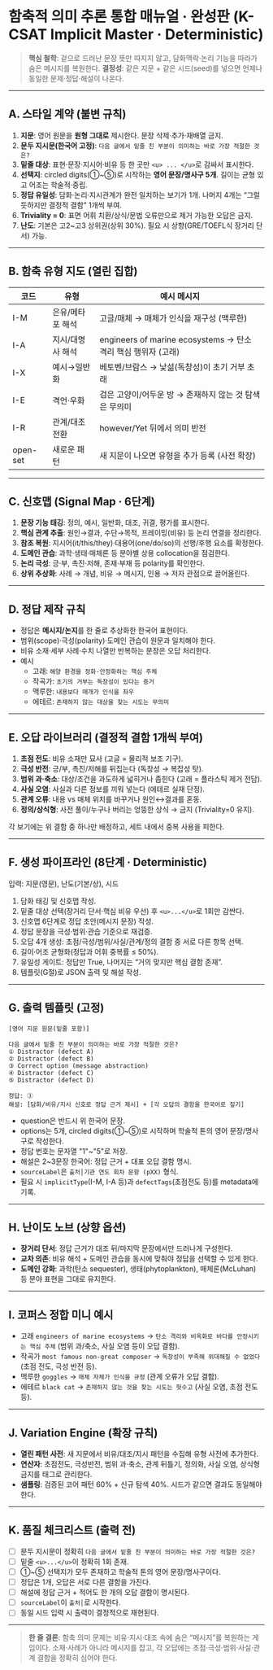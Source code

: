 # 함축적 의미 추론 통합 매뉴얼 · 완성판 (K-CSAT Implicit Master · Deterministic)

> **핵심 철학**: 겉으로 드러난 문장 뜻만 따지지 않고, 담화맥락·논리 기능을 따라가 숨은 메시지를 복원한다.
> **결정성**: 같은 지문 + 같은 시드(seed)를 넣으면 언제나 동일한 문제·정답·해설이 나온다.

---

## A. 스타일 계약 (불변 규칙)

1. **지문**: 영어 원문을 **원형 그대로** 제시한다. 문장 삭제·추가·재배열 금지.
2. **문두 지시문(한국어 고정)**: `다음 글에서 밑줄 친 부분이 의미하는 바로 가장 적절한 것은?`
3. **밑줄 대상**: 표현·문장·지시어·비유 등 한 곳만 `<u> ... </u>`로 감싸서 표시한다.
4. **선택지**: circled digits(①~⑤)로 시작하는 **영어 문장/명사구 5개**. 길이는 균형 있고 어조는 학술적·중립.
5. **정답 유일성**: 담화·논리·지시관계가 완전 일치하는 보기가 1개. 나머지 4개는 “그럴듯하지만 결정적 결함” 1개씩 부여.
6. **Triviality = 0**: 표면 어휘 치환/상식/문법 오류만으로 제거 가능한 오답은 금지.
7. **난도**: 기본은 고2~고3 상위권(상위 30%). 필요 시 상향(GRE/TOEFL식 장거리 단서) 가능.

---

## B. 함축 유형 지도 (열린 집합)

| 코드 | 유형 | 예시 메시지 |
|------|------|--------------|
| I-M | 은유/메타포 해석 | 고글/매체 → 매체가 인식을 재구성 (맥루한) |
| I-A | 지시/대명사 해석 | engineers of marine ecosystems → 탄소 격리 핵심 행위자 (고래) |
| I-X | 예시→일반화 | 베토벤/브람스 → 낯섦(독창성)이 초기 거부 초래 |
| I-E | 격언·우화 | 검은 고양이/어두운 방 → 존재하지 않는 것 탐색은 무의미 |
| I-R | 관계/대조 전환 | however/Yet 뒤에서 의미 반전 |
| open-set | 새로운 패턴 | 새 지문이 나오면 유형을 추가 등록 (사전 확장) |

---

## C. 신호맵 (Signal Map · 6단계)

1. **문장 기능 태깅**: 정의, 예시, 일반화, 대조, 귀결, 평가를 표시한다.
2. **핵심 관계 추출**: 원인→결과, 수단→목적, 프레이밍(비유) 등 논리 연결을 정리한다.
3. **참조 복원**: 지시어(it/this/they)·대용어(one/do/so)의 선행/후행 요소를 확정한다.
4. **도메인 관습**: 과학·생태·매체론 등 분야별 상용 collocation을 점검한다.
5. **논리 극성**: 긍·부, 촉진·저해, 존재·부재 등 polarity를 확인한다.
6. **상위 추상화**: 사례 → 개념, 비유 → 메시지, 인용 → 저자 관점으로 끌어올린다.

---

## D. 정답 제작 규칙

- 정답은 **메시지/논지**를 한 줄로 추상화한 한국어 표현이다.
- 범위(scope)·극성(polarity)·도메인 관습이 원문과 일치해야 한다.
- 비유 소재·세부 사례·수치 나열만 반복하는 문장은 오답 처리한다.
- 예시
  - 고래: `해양 환경을 정화·안정화하는 핵심 주체`
  - 작곡가: `초기의 거부는 독창성이 있다는 증거`
  - 맥루한: `내용보다 매개가 인식을 좌우`
  - 에테르: `존재하지 않는 대상을 찾는 시도는 무의미`

---

## E. 오답 라이브러리 (결정적 결함 1개씩 부여)

1. **초점 전도**: 비유 소재만 묘사 (고글 = 물리적 보조 기구).
2. **극성 반전**: 긍/부, 촉진/저해를 뒤집는다 (독창성 → 복잡성 탓).
3. **범위 과·축소**: 대상/조건을 과도하게 넓히거나 좁힌다 (고래 = 플라스틱 제거 전담).
4. **사실 오염**: 사실과 다른 정보를 끼워 넣는다 (에테르 실재 단정).
5. **관계 오류**: 내용 vs 매체 위치를 바꾸거나 원인↔결과를 혼동.
6. **정의/상식형**: 사전 풀이/누구나 버리는 엉뚱한 상식 → 금지 (Triviality=0 유지).

각 보기에는 위 결함 중 하나만 배정하고, 세트 내에서 중복 사용을 피한다.

---

## F. 생성 파이프라인 (8단계 · Deterministic)

입력: 지문(영문), 난도(기본/상), 시드

1. 담화 태깅 및 신호맵 작성.
2. 밑줄 대상 선택(장거리 단서·핵심 비유 우선) 후 `<u>...</u>`로 1회만 감싼다.
3. 신호맵 6단계로 정답 초안(메시지 문장) 작성.
4. 정답 문장을 극성·범위·관습 기준으로 재검증.
5. 오답 4개 생성: 초점/극성/범위/사실/관계/정의 결함 중 서로 다른 항목 선택.
6. 길이·어조 균형화(정답과 어휘 중복률 ≤ 50%).
7. 유일성 게이트: 정답만 True, 나머지는 “거의 맞지만 핵심 결함 존재”.
8. 템플릿(G절)로 JSON 출력 및 해설 작성.

---

## G. 출력 템플릿 (고정)

```
[영어 지문 원문(밑줄 포함)]

다음 글에서 밑줄 친 부분이 의미하는 바로 가장 적절한 것은?
① Distractor (defect A)
② Distractor (defect B)
③ Correct option (message abstraction)
④ Distractor (defect C)
⑤ Distractor (defect D)

정답: ③
해설: [담화/비유/지시 신호로 정답 근거 제시] + [각 오답의 결함을 한국어로 짚기]
```

- question은 반드시 위 한국어 문장.
- options는 5개, circled digits(①~⑤)로 시작하며 학술적 톤의 영어 문장/명사구로 작성한다.
- 정답 번호는 문자열 "1"~"5"로 저장.
- 해설은 2~3문장 한국어: 정답 근거 + 대표 오답 결함 명시.
- `sourceLabel`은 `출처│기관 연도 회차 문항 (pXX)` 형식.
- 필요 시 `implicitType`(I-M, I-A 등)과 `defectTags`(초점전도 등)를 metadata에 기록.

---

## H. 난이도 노브 (상향 옵션)

- **장거리 단서**: 정답 근거가 대조 뒤/마지막 문장에서만 드러나게 구성한다.
- **교차 의존**: 비유 해석 + 도메인 관습을 동시에 맞춰야 정답을 선택할 수 있게 한다.
- **도메인 강화**: 과학(탄소 sequester), 생태(phytoplankton), 매체론(McLuhan) 등 분야 표현을 그대로 유지한다.

---

## I. 코퍼스 정합 미니 예시

- 고래 `engineers of marine ecosystems` → `탄소 격리와 비옥화로 바다를 안정시키는 핵심 주체` (범위 과/축소, 사실 오염 등이 오답 결함).
- 작곡가 `most famous non-great composer` → `독창성이 부족해 위대해질 수 없었다` (초점 전도, 극성 반전 등).
- 맥루한 `goggles` → `매체 자체가 인식을 규정` (관계 오류가 오답 결함).
- 에테르 `black cat` → `존재하지 않는 것을 찾는 시도는 헛수고` (사실 오염, 초점 전도 등).

---

## J. Variation Engine (확장 규칙)

- **열린 패턴 사전**: 새 지문에서 비유/대조/지시 패턴을 수집해 유형 사전에 추가한다.
- **연산자**: 초점전도, 극성반전, 범위 과·축소, 관계 뒤틀기, 정의화, 사실 오염, 상식형 금지를 태그로 관리한다.
- **샘플링**: 검증된 코어 패턴 60% + 신규 탐색 40%. 시드가 같으면 결과도 동일해야 한다.

---

## K. 품질 체크리스트 (출력 전)

- [ ] 문두 지시문이 정확히 `다음 글에서 밑줄 친 부분이 의미하는 바로 가장 적절한 것은?`
- [ ] 밑줄 `<u>...</u>`이 정확히 1회 존재.
- [ ] ①~⑤ 선택지가 모두 존재하고 학술적 톤의 영어 문장/명사구이다.
- [ ] 정답은 1개, 오답은 서로 다른 결함을 가진다.
- [ ] 해설에 정답 근거 + 적어도 한 개의 오답 결함이 명시된다.
- [ ] `sourceLabel`이 `출처│`로 시작한다.
- [ ] 동일 시드 입력 시 출력이 결정적으로 재현된다.

---

> **한 줄 결론**: 함축 의미 문제는 비유·지시·대조 속에 숨은 “메시지”를 복원하는 게임이다. 소재·사례가 아니라 메시지를 잡고, 각 오답에는 초점·극성·범위·사실·관계 결함을 정확히 심어야 한다.
